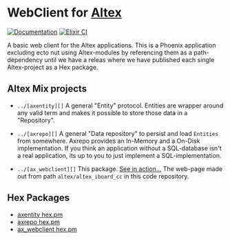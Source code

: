 # WebClient for [Altex](https://github.com/iboard/altex)

[![Documentation](https://img.shields.io/badge/docs-hexpm-blue.svg)](http://hexdocs.pm/ax_webclient/)
[![Elixir CI](https://github.com/iboard/ax_webclient/actions/workflows/elixir.yml/badge.svg)](https://github.com/iboard/ax_webclient/actions/workflows/elixir.yml)


A basic web client for the Altex applications. This is a Phoenix application
excluding ecto nut using Altex-modules by referencing them as a path-dependency
until we have a releas where we have published each single Altex-project as a
Hex package.

## Altex Mix projects

- `../[axentity][]` A general "Entity" protocol. Entities are wrapper around any
   valid term and makes it possible to store those data in a "Repository".

- `../[axrepo][]` A general "Data repository" to persist and load `Entities` from
  somewhere. Axrepo provides an In-Memory and a On-Disk implementation. If
  you think an application without a SQL-database isn't a real application,
  its up to you to just implement a SQL-implementation.

- `../[ax_webclient][]` This package. [See in action...](https://altex.iboard.cc)
  The web-page made out from path `altex/altex_iboard_cc` in this code repository.
 
## Hex Packages

- [axentity hex.pm][]
- [axrepo hex.pm][]
- [ax_webclient hex.pm][]

[axentity]: https://github.com/iboard/axentity
[CIB axentity]: https://github.com/iboard/axentity/actions/workflows/elixir.yml/badge.svg
[DB axentity]: https://img.shields.io/badge/docs-hexpm-blue.svg

[axrepo]: https://github.com/iboard/axrepo
[CIB axrepo]: https://github.com/iboard/axrepo/actions/workflows/elixir.yml/badge.svg
[DB axrepo]: https://img.shields.io/badge/docs-hexpm-blue.svg

[ax_webclient]: https://github.com/iboard/ax_webclient
[CIB ax_webclient]: https://github.com/iboard/ax_webclient/actions/workflows/elixir.yml/badge.svg
[DB ax_webclient]: https://img.shields.io/badge/docs-hexpm-blue.svg


[axentity hex.pm]: https://hex.pm/packages/axentity
[axrepo hex.pm]: https://hex.pm/packages/axrepo
[ax_webclient hex.pm]: https://hex.pm/packages/ax_webclient
